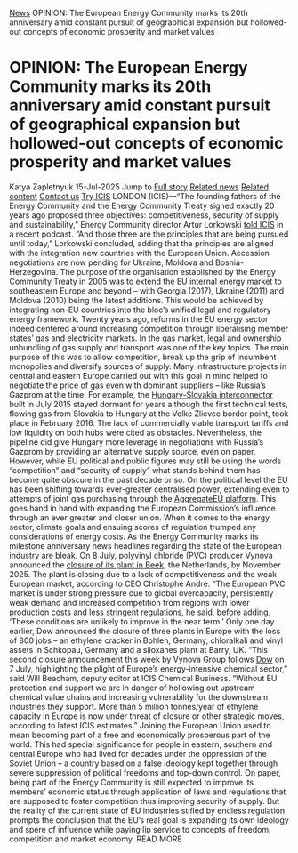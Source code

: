 [News](https://www.icis.com/explore/resources/news/) OPINION: The European Energy Community marks its 20th anniversary amid constant pursuit of geographical expansion but hollowed-out concepts of economic prosperity and market values
# OPINION: The European Energy Community marks its 20th anniversary amid constant pursuit of geographical expansion but hollowed-out concepts of economic prosperity and market values
Katya Zapletnyuk
15-Jul-2025
Jump to
[Full story](https://www.icis.com/explore/resources/news/2025/07/15/11118609/opinion-the-european-energy-community-marks-its-20th-anniversary-amid-constant-pursuit-of-geographical-expansion-but-hollowed-out-concepts-of-economic-prosperity-and-market-values/#full-story)
[Related news](https://www.icis.com/explore/resources/news/2025/07/15/11118609/opinion-the-european-energy-community-marks-its-20th-anniversary-amid-constant-pursuit-of-geographical-expansion-but-hollowed-out-concepts-of-economic-prosperity-and-market-values/#related-articles)
[Related content](https://www.icis.com/explore/resources/news/2025/07/15/11118609/opinion-the-european-energy-community-marks-its-20th-anniversary-amid-constant-pursuit-of-geographical-expansion-but-hollowed-out-concepts-of-economic-prosperity-and-market-values/#related-contents)
[Contact us](https://www.icis.com/explore/resources/news/2025/07/15/11118609/opinion-the-european-energy-community-marks-its-20th-anniversary-amid-constant-pursuit-of-geographical-expansion-but-hollowed-out-concepts-of-economic-prosperity-and-market-values/#contact-us)
[Try ICIS](https://www.icis.com/explore/contact/try-icis-today/?intcmp=individual-news_try-icis)
LONDON (ICIS)—“The founding fathers of the Energy Community and the Energy Community Treaty signed exactly 20 years ago proposed three objectives: competitiveness, security of supply and sustainability,” Energy Community director Artur Lorkowski [ told ICIS](https://subscriber.icis.com/news/energy/news-article-00111116743) in a recent podcast. 
“And those three are the principles that are being pursued until today,” Lorkowski concluded, adding that the principles are aligned with the integration new countries with the European Union. Accession negotiations are now pending for Ukraine, Moldova and Bosnia-Herzegovina. 
The purpose of the organisation established by the Energy Community Treaty in 2005 was to extend the EU internal energy market to southeastern Europe and beyond – with Georgia (2017), Ukraine (2011) and Moldova (2010) being the latest additions. This would be achieved by integrating non-EU countries into the bloc’s unified legal and regulatory energy framework. 
Twenty years ago, reforms in the EU energy sector indeed centered around increasing competition through liberalising member states’ gas and electricity markets. In the gas market, legal and ownership unbundling of gas supply and transport was one of the key topics. The main purpose of this was to allow competition, break up the grip of incumbent monopolies and diversify sources of supply. Many infrastructure projects in central and eastern Europe carried out with this goal in mind helped to negotiate the price of gas even with dominant suppliers – like Russia’s Gazprom at the time. 
For example, the [ Hungary-Slovakia interconnector](https://subscriber.icis.com/news/energy/news-article-00110217103) built in July 2015 stayed dormant for years although the first technical tests, flowing gas from Slovakia to Hungary at the Velke Zlievce border point, took place in February 2016. The lack of commercially viable transport tariffs and low liquidity on both hubs were cited as obstacles. Nevertheless, the pipeline did give Hungary more leverage in negotiations with Russia’s Gazprom by providing an alternative supply source, even on paper. 
However, while EU political and public figures may still be using the words “competition” and “security of supply” what stands behind them has become quite obscure in the past decade or so. 
On the political level the EU has been shifting towards ever-greater centralised power, extending even to attempts of joint gas purchasing through the [ AggregateEU platform](https://subscriber.icis.com/news/energy/news-article-00111031986). This goes hand in hand with expanding the European Commission’s influence through an ever greater and closer union. 
When it comes to the energy sector, climate goals and ensuing scores of regulation trumped any considerations of energy costs. 
As the Energy Community marks its milestone anniversary news headlines regarding the state of the European industry are bleak. 
On 8 July, polyvinyl chloride (PVC) producer Vynova announced the [ closure of its plant in Beek](https://www.vynova-group.com/press-releases/announcement-intention-vynova-beek), the Netherlands, by November 2025. 
The plant is closing due to a lack of competitiveness and the weak European market, according to CEO Christophe Andre. 
“The European PVC market is under strong pressure due to global overcapacity, persistently weak demand and increased competition from regions with lower production costs and less stringent regulations, he said, before adding, ‘These conditions are unlikely to improve in the near term.’ 
Only one day earlier, Dow announced the closure of three plants in Europe with the loss of 800 jobs – an ethylene cracker in Bohlen, Germany, chloralkali and vinyl assets in Schkopau, Germany and a siloxanes plant at Barry, UK. 
“This second closure announcement this week by Vynova Group follows [ Dow](https://subscriber.icis.com/news/petchem/news-article-00111117141) on 7 July, highlighting the plight of Europe’s energy-intensive chemical sector,” said Will Beacham, deputy editor at ICIS Chemical Business. “Without EU protection and support we are in danger of hollowing out upstream chemical value chains and increasing vulnerability for the downstream industries they support. More than 5 million tonnes/year of ethylene capacity in Europe is now under threat of closure or other strategic moves, according to latest ICIS estimates.” 
Joining the European Union used to mean becoming part of a free and economically prosperous part of the world. This had special significance for people in eastern, southern and central Europe who had lived for decades under the oppression of the Soviet Union – a country based on a false ideology kept together through severe suppression of political freedoms and top-down control. 
On paper, being part of the Energy Community is still expected to improve its members’ economic status through application of laws and regulations that are supposed to foster competition thus improving security of supply. 
But the reality of the current state of EU industries stifled by endless regulation prompts the conclusion that the EU’s real goal is expanding its own ideology and spere of influence while paying lip service to concepts of freedom, competition and market economy. 
READ MORE